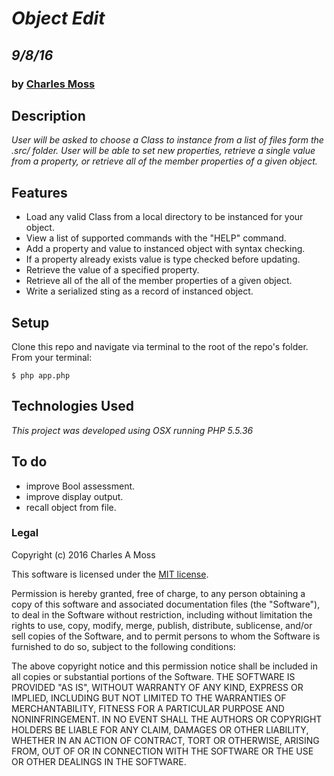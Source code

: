 # _Object Edit_
## _9/8/16_
### by [Charles Moss](https://twitter.com/CharlesMoss)

## Description
_User will be asked to choose a Class to instance from a list of files form the .src/ folder. User will be able to set new properties, retrieve a single value from a property, or retrieve all of the member properties of a given object._

## Features

- Load any valid Class from a local directory to be instanced for your object.
- View a list of supported commands with the "HELP" command.
- Add a property and value to instanced object with syntax checking.
- If a property already exists value is type checked before updating.  
- Retrieve the value of a specified property.
- Retrieve all of the all of the member properties of a given object.
- Write a serialized sting as a record of instanced object.

## Setup
Clone this repo and navigate via terminal to the root of the repo's folder. From your terminal:

```
$ php app.php
```

## Technologies Used

_This project was developed using OSX running PHP 5.5.36_

## To do

- improve Bool assessment. 
- improve display output.
- recall object from file.


### Legal
Copyright (c) 2016 Charles A Moss

This software is licensed under the [MIT license](https://en.wikipedia.org/wiki/MIT_License).

Permission is hereby granted, free of charge, to any person obtaining a copy of this software and associated documentation files (the "Software"), to deal in the Software without restriction, including without limitation the rights to use, copy, modify, merge, publish, distribute, sublicense, and/or sell copies of the Software, and to permit persons to whom the Software is furnished to do so, subject to the following conditions:

The above copyright notice and this permission notice shall be included in all copies or substantial portions of the Software.
THE SOFTWARE IS PROVIDED "AS IS", WITHOUT WARRANTY OF ANY KIND, EXPRESS OR IMPLIED, INCLUDING BUT NOT LIMITED TO THE WARRANTIES OF MERCHANTABILITY, FITNESS FOR A PARTICULAR PURPOSE AND NONINFRINGEMENT. IN NO EVENT SHALL THE AUTHORS OR COPYRIGHT HOLDERS BE LIABLE FOR ANY CLAIM, DAMAGES OR OTHER LIABILITY, WHETHER IN AN ACTION OF CONTRACT, TORT OR OTHERWISE, ARISING FROM, OUT OF OR IN CONNECTION WITH THE SOFTWARE OR THE USE OR OTHER DEALINGS IN THE SOFTWARE.
